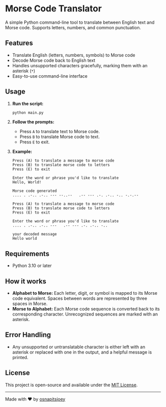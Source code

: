 # Morse Code Translator

A simple Python command-line tool to translate between English text and Morse code. Supports letters, numbers, and common punctuation.

## Features

- Translate English (letters, numbers, symbols) to Morse code
- Decode Morse code back to English text
- Handles unsupported characters gracefully, marking them with an asterisk (`*`)
- Easy-to-use command-line interface

## Usage

1. **Run the script:**

   ```bash
   python main.py
   ```

2. **Follow the prompts:**
   - Press `A` to translate text to Morse code.
   - Press `B` to translate Morse code to text.
   - Press `E` to exit.

3. **Example:**
   ```
   Press (A) to translate a message to morse code
   Press (B) to translate morse code to letters
   Press (E) to exit

   Enter the word or phrase you'd like to translate
   Hello, World!

   Morse code generated
   .... . .-.. .-.. --- --..--   .-- --- .-. .-.. -.. -.-.--
   ```

   ```
   Press (A) to translate a message to morse code
   Press (B) to translate morse code to letters
   Press (E) to exit

   Enter the word or phrase you'd like to translate
   .... . .-.. .-.. ---   .-- --- .-. .-.. -..

   your decoded message
   Hello world
   ```

## Requirements

- Python 3.10 or later

## How it works

- **Alphabet to Morse:** Each letter, digit, or symbol is mapped to its Morse code equivalent. Spaces between words are represented by three spaces in Morse.
- **Morse to Alphabet:** Each Morse code sequence is converted back to its corresponding character. Unrecognized sequences are marked with an asterisk.

## Error Handling

- Any unsupported or untranslatable character is either left with an asterisk or replaced with one in the output, and a helpful message is printed.

## License

This project is open-source and available under the [MIT License](LICENSE).

---

Made with ❤️ by [osnapitsjoey](https://github.com/osnapitsjoey)
```
